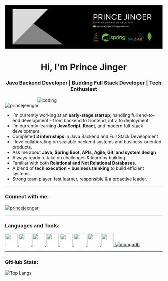 ![banner](https://github.com/princejeengar/princejeengar/blob/main/github-banner.png)

<h1 align="center">Hi, I'm Prince Jinger</h1>
<h3 align="center">Java Backend Developer | Budding Full Stack Developer | Tech Enthusiast</h3>

<img align="right" alt="coding" width="400" src="https://user-images.githubusercontent.com/55389276/140866485-8fb1c876-9a8f-4d6a-98dc-08c4981eaf70.gif" />

<p align="left"> <img src="https://komarev.com/ghpvc/?username=princejeengar&label=Profile%20views&color=0e75b6&style=flat" alt="princejeengar" /> </p>

-  I’m currently working at an **early-stage startup**, handling full end-to-end development – from backend to frontend, infra to deployment.  
-  I’m currently learning **JavaScript**, **React**, and modern full-stack development.  
-  Completed **3 internships** in Java Backend and Full Stack Development  
-  I love collaborating on scalable backend systems and business-oriented products.  
-  Ask me about **Java, Spring Boot, APIs, Agile, Git, and system design**  
-  Always ready to take on challenges & learn by building.
-  Familiar with both **Relational and Not Relational Databases.** 
-  A blend of **tech execution + business thinking** to build efficient systems.  
-  Strong team player, fast learner, responsible & a proactive leader.  

---

###  Connect with me:
<p align="left">
  <a href="https://www.linkedin.com/in/princejinger" target="blank">
    <img align="center" src="https://raw.githubusercontent.com/rahuldkjain/github-profile-readme-generator/master/src/images/icons/Social/linked-in-alt.svg" alt="princejeengar" height="30" width="40" />
  </a>
<!--   <a href="https://t.me/fobflex" target="blank">
    <img align="center" src="https://upload.wikimedia.org/wikipedia/commons/8/82/Telegram_logo.svg" alt="telegram" height="30" width="30" />
  </a>
  <a href="https://chat.whatsapp.com/BiXNURQL1b6J3tzgVYY0PO" target="blank">
    <img align="center" src="https://upload.wikimedia.org/wikipedia/commons/6/6b/WhatsApp.svg" alt="whatsapp" height="30" width="30" />
  </a>
  <a href="https://jobflex.in" target="blank">
    🌐 jobflex.in
  </a> -->
</p>

---

###  Languages and Tools:

<p align="left">
  <a href="https://www.java.com" target="_blank"> <img src="https://cdn.jsdelivr.net/gh/devicons/devicon/icons/java/java-original.svg" alt="" width="40" height="40"/> </a>
  <a href="https://spring.io" target="_blank"> <img src="https://www.vectorlogo.zone/logos/springio/springio-icon.svg" alt="" width="40" height="40"/> </a>
  <a href="https://reactjs.org/" target="_blank"> <img src="https://cdn.jsdelivr.net/gh/devicons/devicon/icons/react/react-original.svg" alt="" width="40" height="40"/> </a>
  <a href="https://www.javascript.com" target="_blank"> <img src="https://cdn.jsdelivr.net/gh/devicons/devicon/icons/javascript/javascript-original.svg" alt="" width="40" height="40"/> </a>
  <a href="https://git-scm.com/" target="_blank"> <img src="https://cdn.jsdelivr.net/gh/devicons/devicon/icons/git/git-original.svg" alt="" width="40" height="40"/> </a>
  <a href="https://www.mysql.com/" target="_blank"> <img src="https://cdn.jsdelivr.net/gh/devicons/devicon/icons/mysql/mysql-original.svg" alt="" width="40" height="40"/> </a>
  <a href="https://www.postgresql.org/" target="_blank"> <img src="https://cdn.jsdelivr.net/gh/devicons/devicon/icons/postgresql/postgresql-original.svg" alt="" width="40" height="40"/> </a>
  <a href="https://postman.com" target="_blank"> <img src="https://www.vectorlogo.zone/logos/getpostman/getpostman-icon.svg" alt="" width="40" height="40"/> </a>
  <a href="https://www.mongodb.com/" target="_blank"> <img src="https://cdn.jsdelivr.net/gh/devicons/devicon/icons/mongodb/mongodb-original.svg" alt="mongodb" width="40" height="40"/> </a>
</p>


---

###  GitHub Stats:

<p align="left">
  <img src="https://github-readme-stats.vercel.app/api/top-langs/?username=princejeengar&layout=compact&theme=radical" alt="Top Langs" />
</p>
<!-- <p align="left">
  <img src="https://github-readme-stats.vercel.app/api?username=princejeengar&show_icons=true&theme=radical" alt="GitHub Stats" />
</p> -->
<!-- <p align="center">
  <img src="https://github-readme-streak-stats.herokuapp.com/?user=princejeengar&theme=radical" alt="GitHub Streak" />
</p> -->
